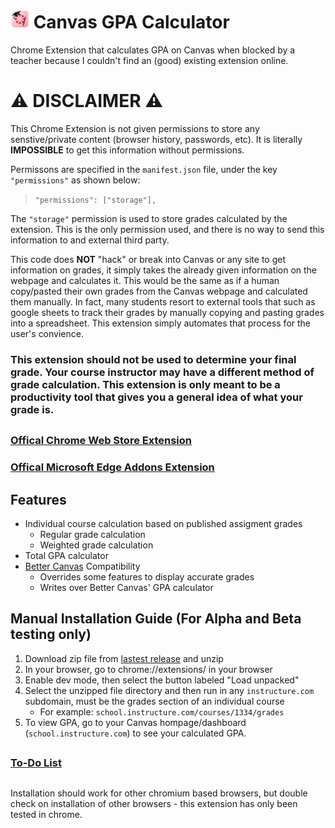 # <img src="logo.png" width="30"> Canvas GPA Calculator
Chrome Extension that calculates GPA on Canvas when blocked by a teacher because I couldn't find an (good) existing extension online.

# **⚠ DISCLAIMER ⚠**
This Chrome Extension is not given permissions to store any senstive/private content (browser history, passwords, etc). It is literally **IMPOSSIBLE** to get this information without permissions. 

Permissons are specified in the `manifest.json` file, under the key `"permissions"` as shown below:

> `"permissions": ["storage"],`

The `"storage"` permission is used to store grades calculated by the extension. This is the only permission used, and there is no way to send this information to and external third party. 

This code does **NOT** "hack" or break into Canvas or any site to get information on grades, it simply takes the already given information on the webpage and calculates it. This would be the same as if a human copy/pasted their own grades from the Canvas webpage and calculated them manually. In fact, many students resort to external tools that such as google sheets to track their grades by manually copying and pasting grades into a spreadsheet. This extension simply automates that process for the user's convience. 

### **This extension should not be used to determine your final grade. Your course instructor may have a different method of grade calculation. This extension is only meant to be a productivity tool that gives you a general idea of what your grade is.**

##

### [Offical Chrome Web Store Extension](https://chromewebstore.google.com/detail/canvas-gpa-calculator/hedjldnoldbeihmghalfbkaobifigmhi)
### [Offical Microsoft Edge Addons Extension](https://microsoftedge.microsoft.com/addons/detail/canvas-gpa-calculator/kjljmlkojppfklkhdifcbbkhbalhmgfm)

##

## Features
- Individual course calculation based on published assigment grades
   - Regular grade calculation
   - Weighted grade calculation
- Total GPA calculator
- [Better Canvas](https://chromewebstore.google.com/detail/better-canvas/cndibmoanboadcifjkjbdpjgfedanolh) Compatibility
   - Overrides some features to display accurate grades
   - Writes over Better Canvas' GPA calculator
## Manual Installation Guide (For Alpha and Beta testing only)
1. Download zip file from [lastest release](https://github.com/gavin-ho1/canvas-gpa-calculator/releases/latest) and unzip
2. In your browser, go to chrome://extensions/ in your browser
3. Enable dev mode, then select the button labeled "Load unpacked"
4. Select the unzipped file directory and then run in any `instructure.com` subdomain, must be the grades section of an individual course
   - For example: `school.instructure.com/courses/1334/grades`
5. To view GPA, go to your Canvas hompage/dashboard (`school.instructure.com`) to see your calculated GPA. 

##

### [To-Do List](/To-Do.md)

##

Installation should work for other chromium based browsers, but double check on installation of other browsers - this extension has only been tested in chrome.

